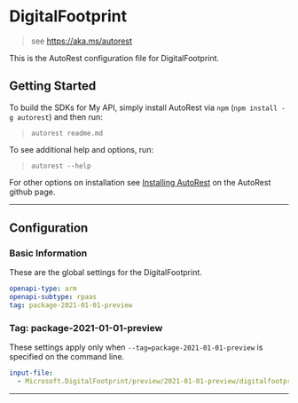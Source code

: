 # DigitalFootprint

> see https://aka.ms/autorest

This is the AutoRest configuration file for DigitalFootprint.

## Getting Started

To build the SDKs for My API, simply install AutoRest via `npm` (`npm install -g autorest`) and then run:

> `autorest readme.md`

To see additional help and options, run:

> `autorest --help`

For other options on installation see [Installing AutoRest](https://aka.ms/autorest/install) on the AutoRest github page.

---

## Configuration

### Basic Information

These are the global settings for the DigitalFootprint.

```yaml
openapi-type: arm
openapi-subtype: rpaas
tag: package-2021-01-01-preview
```

### Tag: package-2021-01-01-preview

These settings apply only when `--tag=package-2021-01-01-preview` is specified on the command line.

```yaml $(tag) == 'package-2021-01-01-preview'
input-file:
  - Microsoft.DigitalFootprint/preview/2021-01-01-preview/digitalfootprint.json
```

---
